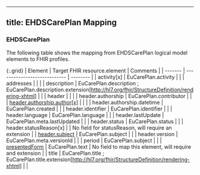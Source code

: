 <!--
  Generated file. Do not edit.
-->

---
title: EHDSCarePlan Mapping
---

### EHDSCarePlan

The following table shows the mapping from EHDSCarePlan logical model elements to FHIR profiles.

{:.grid}
| Element | Target FHIR resource.element | Comments |
| ------- | ---------------------------- | -------- |
| activity[x] | EuCarePlan.activity |  |
| addresses |  |  |
| description | EuCarePlan.description ; EuCarePlan.description.extension[http://hl7.org/fhir/StructureDefinition/rendering-xhtml] |  |
| header |  |  |
| header.authorship | EuCarePlan.contributor |  |
| [header.authorship.author[x]](#ehdsdevice) |  |  |
| header.authorship.datetime | EuCarePlan.created |  |
| header.identifier | EuCarePlan.identifier |  |
| header.language | EuCarePlan.language |  |
| header.lastUpdate | EuCarePlan.meta.lastUpdated |  |
| header.status | EuCarePlan.status |  |
| header.statusReason[x] |  | No field for statusReason, will require an extension |
| [header.subject](#ehdspatient) | EuCarePlan.subject |  |
| header.version | EuCarePlan.meta.versionId |  |
| period | EuCarePlan.subject |  |
| [presentedForm](#ehdsattachment) | EuCarePlan.text | No field to map this element, will require and extension |
| title | EuCarePlan.title ; EuCarePlan.title.extension[http://hl7.org/fhir/StructureDefinition/rendering-xhtml] |  |

